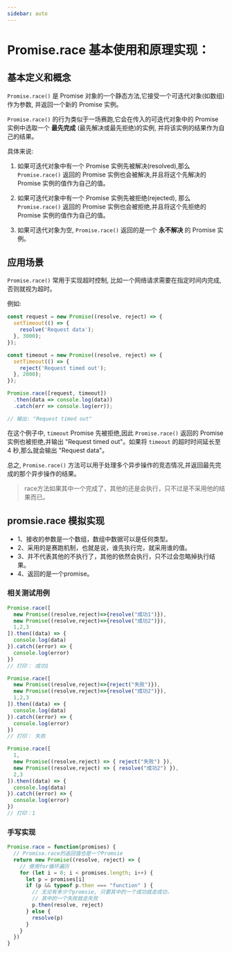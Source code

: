```yaml
---
sidebar: auto
---
```


# Promise.race 基本使用和原理实现：

## 基本定义和概念

`Promise.race()` 是 Promise 对象的一个静态方法,它接受一个可迭代对象(如数组)作为参数, 并返回一个新的 Promise 实例。

`Promise.race()` 的行为类似于一场赛跑,它会在传入的可迭代对象中的 Promise 实例中选取一个 **最先完成** (最先解决或最先拒绝)的实例, 并将该实例的结果作为自己的结果。

具体来说:

1. 如果可迭代对象中有一个 Promise 实例先被解决(resolved),那么 `Promise.race()` 返回的 Promise 实例也会被解决,并且将这个先解决的 Promise 实例的值作为自己的值。

2. 如果可迭代对象中有一个 Promise 实例先被拒绝(rejected), 那么 `Promise.race()` 返回的 Promise 实例也会被拒绝,并且将这个先拒绝的 Promise 实例的值作为自己的值。

3. 如果可迭代对象为空, `Promise.race()` 返回的是一个 **永不解决** 的 Promise 实例。


## 应用场景
`Promise.race()` 常用于实现超时控制, 比如一个网络请求需要在指定时间内完成,否则就视为超时。

例如:


```javascript
const request = new Promise((resolve, reject) => {
  setTimeout(() => {
    resolve('Request data');
  }, 3000);
});

const timeout = new Promise((resolve, reject) => {
  setTimeout(() => {
    reject('Request timed out');
  }, 2000);
});

Promise.race([request, timeout])
  .then(data => console.log(data))
  .catch(err => console.log(err));

// 输出: "Request timed out"
```

在这个例子中, `timeout` Promise 先被拒绝,因此 `Promise.race()` 返回的 Promise 实例也被拒绝,并输出 "Request timed out"。如果将 `timeout` 的超时时间延长至 4 秒,那么就会输出 "Request data"。

总之, `Promise.race()` 方法可以用于处理多个异步操作的竞态情况,并返回最先完成的那个异步操作的结果。

> race方法如果其中一个完成了，其他的还是会执行，只不过是不采用他的结果而已。

## promsie.race 模拟实现
- 1、接收的参数是一个数组，数组中数据可以是任何类型。
- 2、采用的是赛跑机制，也就是说，谁先执行完，就采用谁的值。
- 3、并不代表其他的不执行了，其他的依然会执行，只不过会忽略掉执行结果。
- 4、返回的是一个promise。

### 相关测试用例
```js
Promise.race([
  new Promise((resolve,reject)=>{resolve("成功1")}),  
  new Promise((resolve,reject)=>{resolve("成功2")}),  
  1,2,3
]).then((data) => {
  console.log(data)
}).catch((error) => { 
  console.log(error)
})
// 打印： 成功1

Promise.race([
  new Promise((resolve,reject)=>{reject("失败")}),  
  new Promise((resolve,reject)=>{resolve("成功2")}),  
  1,2,3
]).then((data) => {
  console.log(data)
}).catch((error) => { 
  console.log(error)
})
// 打印： 失败

Promise.race([
  1,
  new Promise((resolve,reject) => { reject("失败") }),  
  new Promise((resolve,reject) => { resolve("成功2") }),  
  2,3
]).then((data) => {
  console.log(data)
}).catch((error) => { 
  console.log(error)
})
// 打印：1
```

### 手写实现

```js
Promise.race = function(promises) {
  // Promise.race的返回值也是一个Promsie
  return new Promise((resolve, reject) => {
    // 使用for循环遍历
    for (let i = 0; i < promises.length; i++) {
      let p = promises[i]
      if (p && typeof p.then === "function" ) {
        // 无论有多少个promsie, 只要其中的一个成功就走成功，
        // 其中的一个失败就走失败
        p.then(resolve, reject)
      } else {
        resolve(p)
      }
    }
  })
}
```

